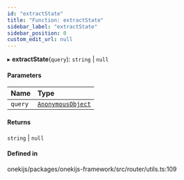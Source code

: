 ```yaml
---
id: "extractState"
title: "Function: extractState"
sidebar_label: "extractState"
sidebar_position: 0
custom_edit_url: null
---
```


▸ **extractState**(`query`): `string` \| ``null``

#### Parameters

| Name | Type |
| :------ | :------ |
| `query` | [`AnonymousObject`](../interfaces/AnonymousObject.md) |

#### Returns

`string` \| ``null``

#### Defined in

onekijs/packages/onekijs-framework/src/router/utils.ts:109
